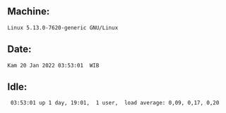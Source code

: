## Machine:
```
Linux 5.13.0-7620-generic GNU/Linux
```
## Date:
```
Kam 20 Jan 2022 03:53:01  WIB
```
## Idle:
```
 03:53:01 up 1 day, 19:01,  1 user,  load average: 0,09, 0,17, 0,20
```
